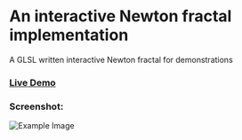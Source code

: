 # An interactive Newton fractal implementation 
A GLSL written interactive Newton fractal for demonstrations

### [Live Demo](https://odedbadt.github.io/newton)
### Screenshot:
![Example Image](images/recording.gif)
